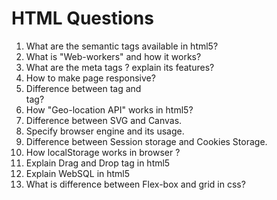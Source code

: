 # HTML Questions

1. What are the semantic tags available in html5?
1. What is "Web-workers" and how it works?
1. What are the meta tags ? explain its features?
1. How to make page responsive?
1. Difference between <span> tag and <div> tag?
1. How "Geo-location API" works in html5?
1. Difference between SVG and Canvas.
1. Specify browser engine and its usage.
1. Difference between Session storage and Cookies Storage.
1. How localStorage works in browser ?
1. Explain Drag and Drop tag in html5
1. Explain WebSQL in html5 
1. What is difference between Flex-box and grid in css?
